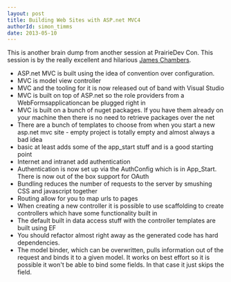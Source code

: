 ```yaml
---
layout: post
title: Building Web Sites with ASP.net MVC4
authorId: simon_timms
date: 2013-05-10
---
```


This is another brain dump from another session at PrairieDev Con. This session is by the really excellent and hilarious [James Chambers](https://twitter.com/canadianjames).

- ASP.net MVC is built using the idea of convention over configuration.
- MVC is model view controller
- MVC and the tooling for it is now released out of band with Visual Studio
- MVC is built on top of ASP.net so the role providers from a WebFormsapplicationcan be plugged right in
- MVC is built on a bunch of nuget packages. If you have them already on your machine then there is no need to retrieve packages over the net
- There are a bunch of templates to choose from when you start a new asp.net mvc site - empty project is totally empty and almost always a bad idea
- basic at least adds some of the app_start stuff and is a good starting point
- Internet and intranet add authentication
- Authentication is now set up via the AuthConfig which is in App_Start. There is now out of the box support for OAuth
- Bundling reduces the number of requests to the server by smushing CSS and javascript together
- Routing allow for you to map urls to pages
- When creating a new controller it is possible to use scaffolding to create controllers which have some functionality built in
- The default built in data access stuff with the controller templates are built using EF
- You should refactor almost right away as the generated code has hard dependencies.
- The model binder, which can be overwritten, pulls information out of the request and binds it to a given model. It works on best effort so it is possible it won't be able to bind some fields. In that case it just skips the field.



